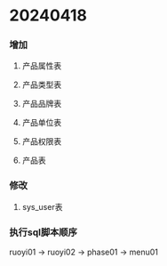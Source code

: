 # 20240418

### 增加

1. 产品属性表

2. 产品类型表

3. 产品品牌表

4. 产品单位表

5. 产品权限表

6. 产品表



### 修改

1. sys_user表



### 执行sql脚本顺序

ruoyi01 -> ruoyi02 -> phase01 -> menu01
